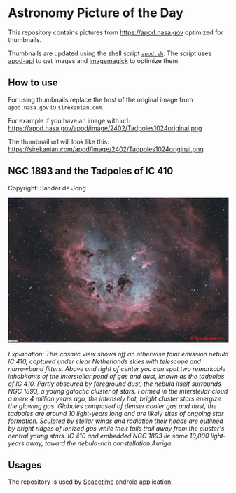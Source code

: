 # Astronomy Picture of the Day

This repository contains pictures from https://apod.nasa.gov optimized for thumbnails.

Thumbnails are updated using the shell script [`apod.sh`](apod.sh). The script
uses [apod-api](https://github.com/nasa/apod-api) to get images and [imagemagick](https://imagemagick.org) to
optimize them.

## How to use

For using thumbnails replace the host of the original image from `apod.nasa.gov` to `sirekanian.com`.

For example if you have an image with url:<br>
https://apod.nasa.gov/apod/image/2402/Tadpoles1024original.png

The thumbnail url will look like this:<br>
https://sirekanian.com/apod/image/2402/Tadpoles1024original.png

## NGC 1893 and the Tadpoles of IC 410

Copyright: Sander de Jong

[![the picture of the day][1]][2]

_Explanation: This cosmic view shows off an otherwise faint emission nebula IC 410, captured under clear Netherlands skies with telescope and narrowband filters. Above and right of center you can spot two remarkable inhabitants of the interstellar pond of gas and dust, known as the tadpoles of IC 410. Partly obscured by foreground dust, the nebula itself surrounds NGC 1893, a young galactic cluster of stars. Formed in the interstellar cloud a mere 4 million years ago, the intensely hot, bright cluster stars energize the glowing gas. Globules composed of denser cooler gas and dust, the tadpoles are around 10 light-years long and are likely sites of ongoing star formation. Sculpted by stellar winds and radiation their heads are outlined by bright ridges of ionized gas while their tails trail away from the cluster's central young stars. IC 410 and embedded NGC 1893 lie some 10,000 light-years away, toward the nebula-rich constellation Auriga._

## Usages

The repository is used by [Spacetime][3] android application.

[1]: image/2402/Tadpoles1024original.png

[2]: https://apod.nasa.gov/apod/image/2402/Tadpoles1024original.png

[3]: https://github.com/sirekanian/spacetime
